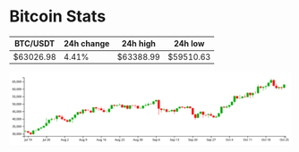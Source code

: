 # Bitcoin Stats

BTC/USDT|24h change|24h high|24h low|
|---|---|---|---|
|$63026.98|4.41%|$63388.99|$59510.63|

<img src="./chart.svg">
